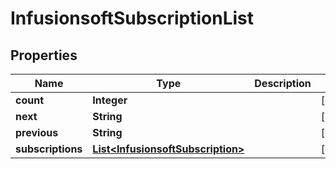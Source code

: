 
# InfusionsoftSubscriptionList

## Properties
Name | Type | Description | Notes
------------ | ------------- | ------------- | -------------
**count** | **Integer** |  |  [optional]
**next** | **String** |  |  [optional]
**previous** | **String** |  |  [optional]
**subscriptions** | [**List&lt;InfusionsoftSubscription&gt;**](InfusionsoftSubscription.md) |  |  [optional]




